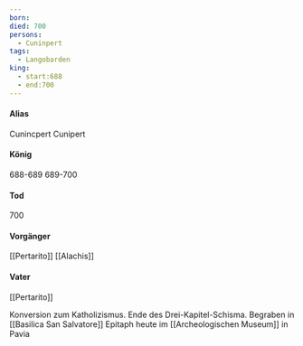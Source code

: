 ```yaml
---
born: 
died: 700
persons:
  - Cuninpert
tags:
  - Langobarden
king:
  - start:688
  - end:700
---
```

#### Alias
Cunincpert
Cunipert
#### König
688-689
689-700
#### Tod
700
#### Vorgänger
[[Pertarito]]
[[Alachis]]
#### Vater
[[Pertarito]]

Konversion zum Katholizismus. Ende des Drei-Kapitel-Schisma.
Begraben in [[Basilica San Salvatore]]
Epitaph heute im [[Archeologischen Museum]] in Pavia